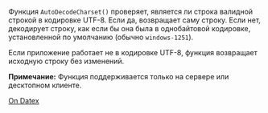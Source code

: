 Функция `AutoDecodeCharset()` проверяет, является ли строка валидной строкой в кодировке UTF-8. Если да, возвращает саму строку. Если нет, декодирует строку, как если бы она была в однобайтовой кодировке, установленной по умолчанию (обычно `windows-1251`).

Если приложение работает не в кодировке UTF-8, функция возвращает исходную строку без изменений.

**Примечание:** Функция поддерживается только на сервере или десктопном клиенте.

[On Datex](http://docs.datex.ru/article.htm?id=5791375928854454925)